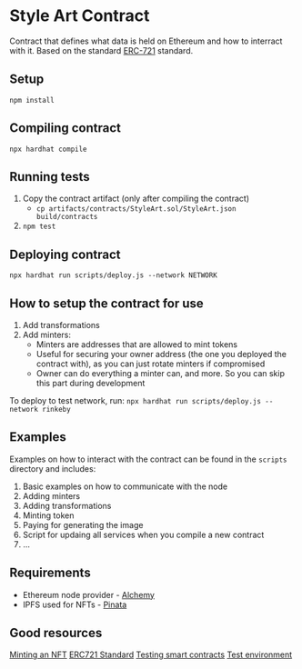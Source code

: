 # Style Art Contract
Contract that defines what data is held on Ethereum and how to interract with
it. Based on the standard [ERC-721](https://eips.ethereum.org/EIPS/eip-721)
standard.

## Setup
`npm install`

## Compiling contract
`npx hardhat compile`

## Running tests
1. Copy the contract artifact (only after compiling the contract)
    * `cp artifacts/contracts/StyleArt.sol/StyleArt.json build/contracts`
2. `npm test`

## Deploying contract
`npx hardhat run scripts/deploy.js --network NETWORK`

## How to setup the contract for use
1. Add transformations
2. Add minters:
    * Minters are addresses that are allowed to mint tokens
    * Useful for securing your owner address (the one you deployed the contract
        with), as you can just rotate minters if compromised
    * Owner can do everything a minter can, and more. So you can skip this part
        during development

To deploy to test network, run:
`npx hardhat run scripts/deploy.js --network rinkeby`

## Examples
Examples on how to interact with the contract can be found in the `scripts`
directory and includes:
1. Basic examples on how to communicate with the node
2. Adding minters
3. Adding transformations
4. Minting token
5. Paying for generating the image
6. Script for updaing all services when you compile a new contract
7. ...

## Requirements
* Ethereum node provider - [Alchemy](https://dashboard.alchemyapi.io/)
* IPFS used for NFTs - [Pinata](https://pinata.cloud/)

## Good resources
[Minting an
NFT](https://docs.alchemy.com/alchemy/tutorials/how-to-create-an-nft#step-4-add-ether-from-a-faucet)
[ERC721 Standard](https://eips.ethereum.org/EIPS/eip-721#simple-summary)
[Testing smart
contracts](https://docs.openzeppelin.com/learn/writing-automated-tests)
[Test environment](https://docs.openzeppelin.com/test-environment/0.1/api)
